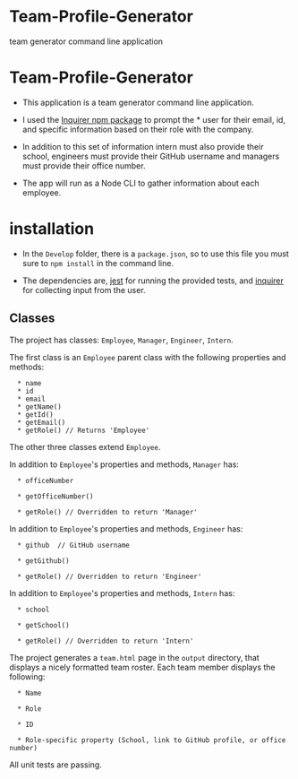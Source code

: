 # Team-Profile-Generator
team generator command line application

# Team-Profile-Generator
* This application is a team generator command line application.

* I used the [Inquirer npm package](https://github.com/SBoudrias/Inquirer.js/) to prompt the * user for their email, id, and specific information based on their role with the company.

 * In addition to this set of information intern must also provide their school, engineers must provide their GitHub username and managers must provide their office number.

* The app will run as a Node CLI to gather information about each employee.


 # installation

* In the `Develop` folder, there is a `package.json`, so to use this file you must sure to `npm install` in the command line.

* The dependencies are, [jest](https://jestjs.io/) for running the provided tests, and [inquirer](https://www.npmjs.com/package/inquirer) for collecting input from the user.



## Classes

The project has classes: `Employee`, `Manager`, `Engineer`,
`Intern`. 

The first class is an `Employee` parent class with the following properties and
methods:
```
  * name
  * id
  * email
  * getName()
  * getId()
  * getEmail()
  * getRole() // Returns 'Employee'
```

The other three classes extend `Employee`. 

In addition to `Employee`'s properties and methods, `Manager` has:
```
  * officeNumber
  
  * getOfficeNumber()

  * getRole() // Overridden to return 'Manager'
```
In addition to `Employee`'s properties and methods, `Engineer` has:
```
  * github  // GitHub username

  * getGithub()

  * getRole() // Overridden to return 'Engineer'
```
In addition to `Employee`'s properties and methods, `Intern` has:
```
  * school 

  * getSchool()

  * getRole() // Overridden to return 'Intern'
```

The project generates a `team.html` page in the `output` directory, that displays a nicely formatted team roster. Each team member displays the following:
```
  * Name

  * Role

  * ID

  * Role-specific property (School, link to GitHub profile, or office number)
```

 All unit tests are passing.
